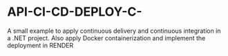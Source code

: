 # API-CI-CD-DEPLOY-C-
A small example to apply continuous delivery and continuous integration in a .NET project. Also apply Docker containerization and implement the deployment in RENDER
